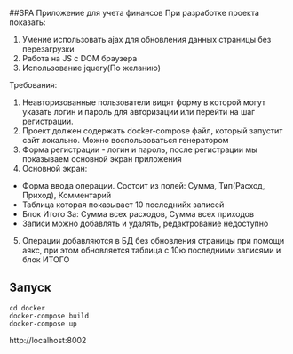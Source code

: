 ##SPA Приложение для учета финансов
При разработке проекта показать:

1. Умение использовать ajax для обновления данных страницы без перезагрузки
2. Работа на JS с DOM браузера
3. Использование jquery(По желанию)

Требования:

1. Неавторизованные пользователи видят форму в которой могут указать логин и пароль для авторизации или перейти на шаг регистрации.
1. Проект должен содержать docker-compose файл, который запустит сайт локально. Можно воспользоваться генератором
1. Форма регистрации - логин и пароль, после регистрации мы показываем основной экран приложения
1. Основной экран:
- Форма ввода операции. Состоит из полей: Сумма, Тип(Расход, Приход), Комментарий
- Таблица которая показывает 10 последнийх записей
- Блок Итого За: Сумма всех расходов, Сумма всех приходов
- Записи можно добавлять и удалять, редактрование недоступно
5. Операции добавляются в БД без обновления страницы при помощи аякс, при этом обновляется таблица с 10ю последними записями и блок ИТОГО

## Запуск

```
cd docker
docker-compose build
docker-compose up
```
http://localhost:8002
